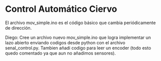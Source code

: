 # Control Automático Ciervo
El archivo mov_simple.ino es el código básico que cambia periódicamente de dirección.

Diego: Cree un archivo nuevo mov_simple.ino que logra implementar un lazo abierto enviando codigos desde python con el archivo senal_control.py. Tambien añadi codigo para leer un encoder (todo esto quedo comentado ya que aun no añadimos sensores).

